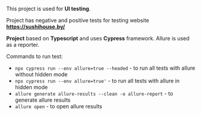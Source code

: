 This project is used for **UI testing**.

Project has negative and positive tests for testing website **https://sushihouse.by/**

**Project** based on **Typescript** and uses **Cypress** framework. Allure is used as a reporter.

Commands to run test:
- `npx cypress run --env allure=true --headed` - to run all tests with allure without hidden mode
- `npx cypress run --env allure=true'` - to run all tests with allure in hidden mode
- `allure generate allure-results --clean -o allure-report` - to generate allure results
- `allure open` - to open allure results
